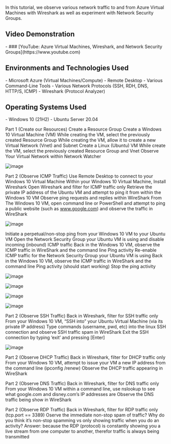 In this tutorial, we observe various network traffic to and from Azure Virtual Machines with Wireshark as well as experiment with Network Security Groups. <br />
<h2>Video Demonstration</h2>
- ### [YouTube: Azure Virtual Machines, Wireshark, and Network Security Groups](https://www.youtube.com)
<h2>Environments and Technologies Used</h2>
- Microsoft Azure (Virtual Machines/Compute)
- Remote Desktop
- Various Command-Line Tools
- Various Network Protocols (SSH, RDH, DNS, HTTP/S, ICMP)
- Wireshark (Protocol Analyzer)
<h2>Operating Systems Used </h2>
- Windows 10 (21H2)
- Ubuntu Server 20.04

Part 1 (Create our Resources)
Create a Resource Group
Create a Windows 10 Virtual Machine (VM)
While creating the VM, select the previously created Resource Group
While creating the VM, allow it to create a new Virtual Network (Vnet) and Subnet
Create a Linux (Ubuntu) VM
While create the VM, select the previously created Resource Group and Vnet
Observe Your Virtual Network within Network Watcher

![image](https://github.com/Tomcruztech/Network-sec-groups/assets/160645953/43ac0f2e-784e-4477-b60f-32aebddcf2ea)



Part 2 (Observe ICMP Traffic)
Use Remote Desktop to connect to your Windows 10 Virtual Machine
Within your Windows 10 Virtual Machine, Install Wireshark
Open Wireshark and filter for ICMP traffic only
Retrieve the private IP address of the Ubuntu VM and attempt to ping it from within the Windows 10 VM
Observe ping requests and replies within WireShark
From The Windows 10 VM, open command line or PowerShell and attempt to ping a public website (such as www.google.com) and observe the traffic in WireShark


![image](https://github.com/Tomcruztech/Network-sec-groups/assets/160645953/edc2ff2b-083d-4b2a-b0dd-f906d9803f2c)

Initiate a perpetual/non-stop ping from your Windows 10 VM to your Ubuntu VM
Open the Network Security Group your Ubuntu VM is using and disable incoming (inbound) ICMP traffic
Back in the Windows 10 VM, observe the ICMP traffic in WireShark and the command line Ping activity
Re-enable ICMP traffic for the Network Security Group your Ubuntu VM is using
Back in the Windows 10 VM, observe the ICMP traffic in WireShark and the command line Ping activity (should start working)
Stop the ping activity

![image](https://github.com/Tomcruztech/Network-sec-groups/assets/160645953/7675221e-057c-4c60-94cf-2c74fd20f5c3)

![image](https://github.com/Tomcruztech/Network-sec-groups/assets/160645953/8311d054-412e-4a99-824a-e81e77b116e9)

![image](https://github.com/Tomcruztech/Network-sec-groups/assets/160645953/01f086da-59ff-4407-bdd3-370057b69728)

![image](https://github.com/Tomcruztech/Network-sec-groups/assets/160645953/052d341d-d0a0-4473-b6d0-3028c01f8274)


Part 2 (Observe SSH Traffic)
Back in Wireshark, filter for SSH traffic only
From your Windows 10 VM, “SSH into” your Ubuntu Virtual Machine (via its private IP address)
Type commands (username, pwd, etc) into the linux SSH connection and observe SSH traffic spam in WireShark
Exit the SSH connection by typing ‘exit’ and pressing [Enter]


![image](https://github.com/Tomcruztech/Network-sec-groups/assets/160645953/9b2e9afa-ed1f-49c9-b4d9-022548047fc0)

Part 2 (Observe DHCP Traffic)
Back in Wireshark, filter for DHCP traffic only
From your Windows 10 VM, attempt to issue your VM a new IP address from the command line (ipconfig /renew)
Observe the DHCP traffic appearing in WireShark

Part 2 (Observe DNS Traffic)
Back in Wireshark, filter for DNS traffic only
From your Windows 10 VM within a command line, use nslookup to see what google.com and disney.com’s IP addresses are
Observe the DNS traffic being show in WireShark


Part 2 (Observe RDP Traffic)
Back in Wireshark, filter for RDP traffic only (tcp.port == 3389)
Oserve the immediate non-stop spam of traffic? Why do you think it’s non-stop spamming vs only showing traffic when you do an activity?
Answer: because the RDP (protocol) is constantly showing you a live stream from one computer to another, therefor traffic is always being transmitted

